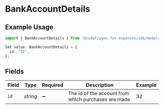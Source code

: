 # BankAccountDetails

## Example Usage

```typescript
import { BankAccountDetails } from "@codat/sync-for-expenses/sdk/models/shared";

let value: BankAccountDetails = {
  id: "32",
};
```

## Fields

| Field                                               | Type                                                | Required                                            | Description                                         | Example                                             |
| --------------------------------------------------- | --------------------------------------------------- | --------------------------------------------------- | --------------------------------------------------- | --------------------------------------------------- |
| `id`                                                | *string*                                            | :heavy_minus_sign:                                  | The id of the account from which purchases are made | 32                                                  |
